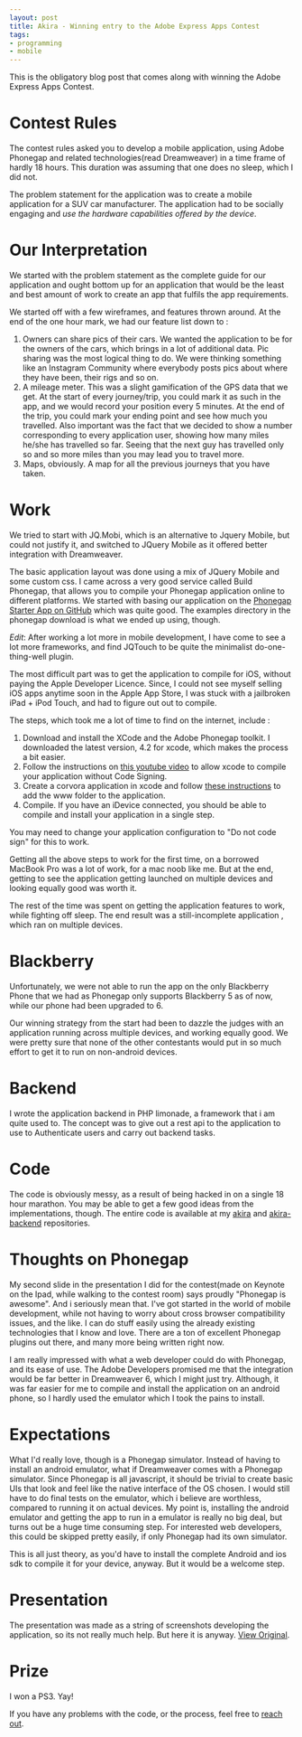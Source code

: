 ```yaml
---
layout: post
title: Akira - Winning entry to the Adobe Express Apps Contest
tags:
- programming
- mobile
---
```


This is the obligatory blog post that comes along with winning the Adobe Express Apps Contest.

# Contest Rules
The contest rules asked you to develop a mobile application, using Adobe Phonegap and related technologies(read Dreamweaver) in a time frame of hardly 18 hours. This duration was assuming that one does no sleep, which I did not.

The problem statement for the application was to create a mobile application for a SUV car manufacturer. The application had to be socially engaging and _use the hardware capabilities offered by the device_.

# Our Interpretation
We started with the problem statement as the complete guide for our application and ought bottom up for an application that would be the least and best amount of work to create an app that fulfils the app requirements.

We started off with a few wireframes, and features thrown around. At the end of the one hour mark, we had our feature list down to :

1. Owners can share pics of their cars. We wanted the application to be for the owners of the cars, which brings in a lot of additional data. Pic sharing was the most logical thing to do. We were thinking something like an Instagram Community where everybody posts pics about where they have been, their rigs and so on.
2. A mileage meter. This was a slight gamification of the GPS data that we get. At the start of every journey/trip, you could mark it as such in the app, and we would record your position every 5 minutes. At the end of the trip, you could mark your ending point and see how much you travelled. Also important was the fact that we decided to show a number corresponding to every application user, showing how many miles he/she has travelled so far. Seeing that the next guy has travelled only so and so more miles than you may lead you to travel more.
3. Maps, obviously. A map for all the previous journeys that you have taken.

# Work
We tried to start with JQ.Mobi, which is an alternative to Jquery Mobile, but could not justify it, and switched to JQuery Mobile as it offered better  integration with Dreamweaver.

The basic application layout was done using a mix of JQuery Mobile and some custom css. I came across a very good service called Build Phonegap, that allows you to compile your Phonegap application online to different platforms. We started with basing our application on the [Phonegap Starter App on GitHub](https://github.com/phonegap/phonegap-start) which was quite good. The examples directory in the phonegap download is what we ended up using, though.

*Edit*: After working a lot more in mobile development, I have come to see a lot more frameworks, and find JQTouch to be quite the minimalist do-one-thing-well plugin.

The most difficult part was to get the application to compile for iOS, without paying the Apple Developer Licence. Since, I could not see myself selling iOS apps anytime soon in the Apple App Store, I was stuck with a jailbroken iPad + iPod Touch, and had to figure out out to compile.

The steps, which took me a lot of time to find on the internet, include :

1. Download and install the XCode and the Adobe Phonegap toolkit. I downloaded the latest version, 4.2 for xcode, which makes the process a bit easier.
2. Follow the instructions on [this youtube video](http://www.youtube.com/watch?v=n1ZDMmwYHdE) to allow xcode to compile your application without Code Signing.
3. Create a corvora application in xcode and follow [these instructions](http://wiki.phonegap.com/w/page/52010495/Getting%20Started%20with%20PhoneGap-Cordova%20and%20Xcode%204) to add the www folder to the application.
4. Compile. If you have an iDevice connected, you should be able to compile and install your application in a single step.

You may need to change your application configuration to "Do not code sign" for this to work.

Getting all the above steps to work for the first time, on a borrowed MacBook Pro was a lot of work, for a mac noob like me. But at the end, getting to see the application getting launched on multiple devices and looking equally good was worth it.

The rest of the time was spent on getting the application features to work, while fighting off sleep. The end result was a still-incomplete application , which ran on multiple devices.

# Blackberry
Unfortunately, we were not able to run the app on the only Blackberry Phone that we had as Phonegap only supports Blackberry 5 as of now, while our phone had been upgraded to 6.

Our winning strategy from the start had been to dazzle the judges with an application running across multiple devices, and working equally good. We were pretty sure that none of the other contestants would put in so much effort to get it to run on non-android devices.

# Backend
I wrote the application backend in PHP limonade, a framework that i am quite used to. The concept was to give out a rest api to the application to use to Authenticate users and carry out backend tasks.

# Code
The code is obviously messy, as a result of being hacked in on a single 18 hour marathon. You may be able to get a few good ideas from the implementations, though. The entire code is available at my [akira](https://github.com/captn3m0/akira) and [akira-backend](https://github.com/captn3m0/akira-backend) repositories.


# Thoughts on Phonegap
My second slide in the presentation I did for the contest(made on Keynote on the Ipad, while walking to the contest room) says proudly "Phonegap is awesome". And i seriously mean that. I've got started in the world of mobile development, while not having to worry about cross browser compatibility issues, and the like. I can do stuff easily using the already existing technologies that I know and love. There are a ton of excellent Phonegap plugins out there, and many more being written right now.

I am really impressed with what a web developer could do with Phonegap, and its ease of use. The Adobe Developers promised me that the integration would be far better in Dreamweaver 6, which I might just try. Although, it was far easier for me to compile and install the application on an android phone, so I hardly used the emulator which I took the pains to install.

# Expectations
What I'd really love, though is a Phonegap simulator. Instead of having to install an android emulator, what if Dreamweaver comes with a Phonegap simulator. Since Phonegap is all javascript, it should be trivial to create basic UIs that look and feel like the native interface of the OS chosen. I would still have to do final tests on the emulator, which i believe are worthless, compared to running it on actual devices. My point is, installing the android emulator and getting the app to run in a emulator is really no big deal, but turns out be a huge time consuming step. For interested web developers, this could be skipped pretty easily, if only Phonegap had its own simulator.

This is all just theory, as you'd have to install the complete Android and ios sdk to compile it for your device, anyway. But it would be a welcome step.

# Presentation
The presentation was made as a string of screenshots developing the application, so its not really much help. But here it is anyway. [View Original](https://speakerdeck.com/u/captn3m0/p/akira-presentation).

<script async class="speakerdeck-embed" data-id="4f6effee933f08002201ea60" data-ratio="1.3333333333333333" src="//speakerdeck.com/assets/embed.js"></script>

# Prize
I won a PS3. Yay!

If you have any problems with the code, or the process, feel free to [reach out](/contact).

